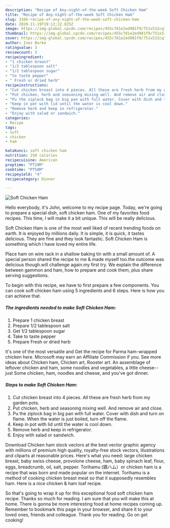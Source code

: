 ```yaml
---
description: "Recipe of Any-night-of-the-week Soft Chicken Ham"
title: "Recipe of Any-night-of-the-week Soft Chicken Ham"
slug: 3166-recipe-of-any-night-of-the-week-soft-chicken-ham
date: 2020-11-19T19:12:22.825Z
image: https://img-global.cpcdn.com/recipes/455c781e2ed981f9/751x532cq70/soft-chicken-ham-recipe-main-photo.jpg
thumbnail: https://img-global.cpcdn.com/recipes/455c781e2ed981f9/751x532cq70/soft-chicken-ham-recipe-main-photo.jpg
cover: https://img-global.cpcdn.com/recipes/455c781e2ed981f9/751x532cq70/soft-chicken-ham-recipe-main-photo.jpg
author: Inez Burke
ratingvalue: 3
reviewcount: 3
recipeingredient:
- "1 chicken breast"
- "1/2 tablespoon salt"
- "1/2 tablespoon sugar"
- "to taste pepper"
- " Fresh or dried herb"
recipeinstructions:
- "Cut chicken breast into 4 pieces. All these are fresh herb from my garden pots."
- "Put chicken, herb and seasoning mixing well. And remove air and close."
- "Pu the ziplock bag in big pan with full water. Cover with dish and turn on flame. When the water is just boiled, turn off the flame."
- "Keep in pot with lid until the water is cool down."
- "Remove herb and keep in refrigerator."
- "Enjoy with salad or sandwich."
categories:
- Recipe
tags:
- soft
- chicken
- ham

katakunci: soft chicken ham 
nutrition: 258 calories
recipecuisine: American
preptime: "PT19M"
cooktime: "PT58M"
recipeyield: "4"
recipecategory: Dinner

---
```



![Soft Chicken Ham](https://img-global.cpcdn.com/recipes/455c781e2ed981f9/751x532cq70/soft-chicken-ham-recipe-main-photo.jpg)

Hello everybody, it's John, welcome to my recipe page. Today, we're going to prepare a special dish, soft chicken ham. One of my favorites food recipes. This time, I will make it a bit unique. This will be really delicious.

Soft Chicken Ham is one of the most well liked of recent trending foods on earth. It is enjoyed by millions daily. It is simple, it is quick, it tastes delicious. They are fine and they look fantastic. Soft Chicken Ham is something which I have loved my entire life.

Place ham on wire rack in a shallow baking tin with a small amount of. A special person shared the recipe to me &amp; made myself too.the outcome was delicious though.will challenge again.my first try. We explain the difference between gammon and ham, how to prepare and cook them, plus share serving suggestions.


To begin with this recipe, we have to first prepare a few components. You can cook soft chicken ham using 5 ingredients and 6 steps. Here is how you can achieve that.

<!--inarticleads1-->

##### The ingredients needed to make Soft Chicken Ham:

1. Prepare 1 chicken breast
1. Prepare 1/2 tablespoon salt
1. Get 1/2 tablespoon sugar
1. Take to taste pepper
1. Prepare  Fresh or dried herb


It&#39;s one of the most versatile and Get the recipe for Parma ham-wrapped chicken here. Microsoft may earn an Affiliate Commission if you. See more ideas about Chicken ham, Chicken art, Rooster art. An assemblage of leftover chicken and ham, some noodles and vegetables, a little cheese--just Some chicken, ham, noodles and cheese, and you&#39;ve got dinner. 

<!--inarticleads2-->

##### Steps to make Soft Chicken Ham:

1. Cut chicken breast into 4 pieces. All these are fresh herb from my garden pots.
1. Put chicken, herb and seasoning mixing well. And remove air and close.
1. Pu the ziplock bag in big pan with full water. Cover with dish and turn on flame. When the water is just boiled, turn off the flame.
1. Keep in pot with lid until the water is cool down.
1. Remove herb and keep in refrigerator.
1. Enjoy with salad or sandwich.


Download Chicken ham stock vectors at the best vector graphic agency with millions of premium high quality, royalty-free stock vectors, illustrations and cliparts at reasonable prices. Here&#39;s what you need: large chicken breast, baby swiss cheese, provolone cheese, ham, baby spinach leaf, flour, eggs, breadcrumb, oil, salt, pepper. Torihamu (鶏ハム）or chicken ham is a recipe that was born and made popular on the internet. Torihamu is a method of cooking chicken breast meat so that it supposedly resembles ham. Here is a nice chicken &amp; ham loaf recipe. 

So that's going to wrap it up for this exceptional food soft chicken ham recipe. Thanks so much for reading. I am sure that you will make this at home. There is gonna be more interesting food at home recipes coming up. Remember to bookmark this page in your browser, and share it to your loved ones, friends and colleague. Thank you for reading. Go on get cooking!
